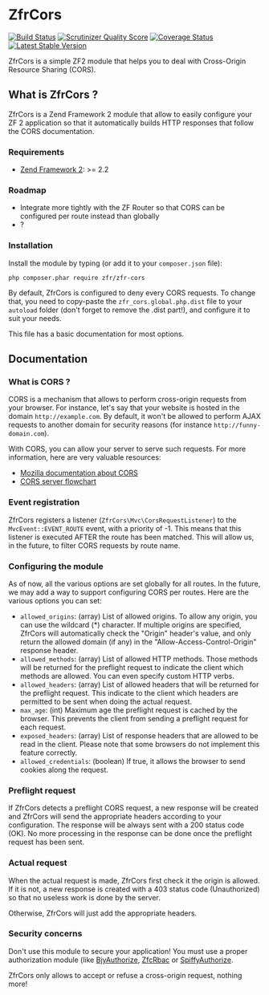 # ZfrCors

[![Build Status](https://travis-ci.org/zf-fr/zfr-cors.png?branch=master)](https://travis-ci.org/zf-fr/zfr-cors)
[![Scrutinizer Quality Score](https://scrutinizer-ci.com/g/zf-fr/zfr-cors/badges/quality-score.png?s=47504d5f5a04f88fb40aebbd524d9d241c2ae588)](https://scrutinizer-ci.com/g/zf-fr/zfr-cors/)
[![Coverage Status](https://coveralls.io/repos/zf-fr/zfr-cors/badge.png?branch=master)](https://coveralls.io/r/zf-fr/zfr-cors?branch=master)
[![Latest Stable Version](https://poser.pugx.org/zfr/zfr-cors/v/stable.png)](https://packagist.org/packages/zfr/zfr-cors)

ZfrCors is a simple ZF2 module that helps you to deal with Cross-Origin Resource Sharing (CORS).

## What is ZfrCors ?

ZfrCors is a Zend Framework 2 module that allow to easily configure your ZF 2 application so that it automatically
builds HTTP responses that follow the CORS documentation.

### Requirements

* [Zend Framework 2](https://github.com/zendframework/zf2): >= 2.2

### Roadmap

* Integrate more tightly with the ZF Router so that CORS can be configured per route instead than globally
* ?

### Installation

Install the module by typing (or add it to your `composer.json` file):

`php composer.phar require zfr/zfr-cors`

By default, ZfrCors is configured to deny every CORS requests. To change that, you need to copy-paste
the `zfr_cors.global.php.dist` file to your `autoload` folder (don't forget to remove the .dist part!),
and configure it to suit your needs.

This file has a basic documentation for most options.

## Documentation

### What is CORS ?

CORS is a mechanism that allows to perform cross-origin requests from your browser. For instance, let's say that your
website is hosted in the domain `http://example.com`. By default, it won't be allowed to perform AJAX requests to
another domain for security reasons (for instance `http://funny-domain.com`).

With CORS, you can allow your server to serve such requests. For more information, here are very valuable resources:

* [Mozilla documentation about CORS](https://developer.mozilla.org/en-US/docs/HTTP/Access_control_CORS)
* [CORS server flowchart](http://www.html5rocks.com/static/images/cors_server_flowchart.png)

### Event registration

ZfrCors registers a listener (`ZfrCors\Mvc\CorsRequestListener`) to the `MvcEvent::EVENT_ROUTE` event, with a priority
of -1. This means that this listener is executed AFTER the route has been matched. This will allow us, in the future,
to filter CORS requests by route name.

### Configuring the module

As of now, all the various options are set globally for all routes. In the future, we may add a way to support
configuring CORS per routes. Here are the various options you can set:

* `allowed_origins`: (array) List of allowed origins. To allow any origin, you can use the wildcard (*) character. If
multiple origins are specified, ZfrCors will automatically check the "Origin" header's value, and only return the
allowed domain (if any) in the "Allow-Access-Control-Origin" response header.
* `allowed_methods`: (array) List of allowed HTTP methods. Those methods will be returned for the preflight request to
indicate the client which methods are allowed. You can even specify custom HTTP verbs.
* `allowed_headers`: (array) List of allowed headers that will be returned for the preflight request. This indicate to
the client which headers are permitted to be sent when doing the actual request.
* `max_age`: (int) Maximum age the preflight request is cached by the browser. This prevents the client from sending
a preflight request for each request.
* `exposed_headers`: (array) List of response headers that are allowed to be read in the client. Please note that some
browsers do not implement this feature correctly.
* `allowed_credentials`: (boolean) If true, it allows the browser to send cookies along the request.

### Preflight request

If ZfrCors detects a preflight CORS request, a new response will be created and ZfrCors will send the appropriate
headers according to your configuration. The response will be always sent with a 200 status code (OK). No more
processing in the response can be done once the preflight request has been sent.

### Actual request

When the actual request is made, ZfrCors first check it the origin is allowed. If it is not, a new response is
created with a 403 status code (Unauthorized) so that no useless work is done by the server.

Otherwise, ZfrCors will just add the appropriate headers.

### Security concerns

Don't use this module to secure your application! You must use a proper authorization module (like
[BjyAuthorize](https://github.com/bjyoungblood/BjyAuthorize), [ZfcRbac](https://github.com/ZF-Commons/ZfcRbac) or
[SpiffyAuthorize](https://github.com/spiffyjr/spiffy-authorize).

ZfrCors only allows to accept or refuse a cross-origin request, nothing more!
